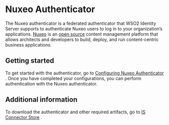 # Nuxeo Authenticator

The Nuxeo authenticator is a federated authenticator that WSO2 Identity
Server supports to authenticate Nuxeo users to log in to your
organization’s applications. [Nuxeo](https://www.nuxeo.com/) is an [open
source](https://en.wikipedia.org/wiki/Open_source) content
management platform that allows architects and developers to build,
deploy, and run content-centric business applications.

## Getting started

To get started with the authenticator, go to [Configuring Nuxeo
Authenticator](https://docs.wso2.com/display/ISCONNECTORS/Configuring+Nuxeo+Authenticator)
. Once you have completed your configurations, you can perform
authentication with the Nuxeo authenticator.

## Additional information

To download the authenticator and other required artifacts, go to [IS
Connector
Store](https://store.wso2.com/store/assets/isconnector/details/c7003ffb-18a1-48ed-9a99-6274796fa978)
.

  
